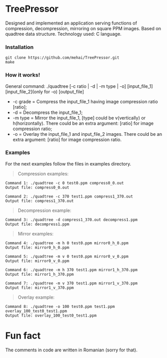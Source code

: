 # TreePressor
Designed and implemented an application serving functions of compression, decompression, mirroring on square PPM images. Based on quadtree data structure. Technology used: C language.

### Installation

```
git clone https://github.com/mehai/TreePressor.git
make 
```
### How it works!

  General command: 
  ./quadtree [-c ratio | -d | -m type | -o] [input_file_1] [input_file_2](only for -o) [output_file]
  
*  -c grade = Compress the input_file_1 having image compression ratio [ratio];
*  -d = Decompress the input_file_1;
*  -m type = Mirror the input_file_1, [type] could be v(vertically) or h(horizontally). There could be an extra argument: [ratio] for image compression ratio;
*  -o = Overlay the input_file_1 and input_file_2 images. There could be an extra argument: [ratio] for image compression ratio.

### Examples

  For the next examples follow the files in examples directory.
  
>  Compression examples:
```
Command 1: ./quadtree -c 0 test0.ppm compress0_0.out
Output file: compress0_0.out

Command 2: ./quadtree -c 370 test1.ppm compress1_370.out
Output file: compress1_370.out
```
>  Decompression example:
```  
Command 3: ./quadtree -d compress1_370.out decompress1.ppm
Output file: decompress1.ppm
```
>  Mirror examples:
 ``` 
Command 4: ./quadtree -m h 0 test0.ppm mirror0_h_0.ppm
Output file: mirror0_h_0.ppm

Command 5: ./quadtree -m v 0 test0.ppm mirror0_v_0.ppm
Output file: mirror0_v_0.ppm

Command 6: ./quadtree -m h 370 test1.ppm mirror1_h_370.ppm
Output file: mirror1_h_370.ppm

Command 7: ./quadtree -m v 370 test1.ppm mirror1_v_370.ppm
Output file: mirror1_v_370.ppm
```
>  Overlay example:
 ``` 
Command 8: ./quadtree -o 100 test0.ppm test1.ppm overlay_100_test0_test1.ppm
Output file: overlay_100_test0_test1.ppm
```

# Fun fact
The comments in code are written in Romanian (sorry for that).
